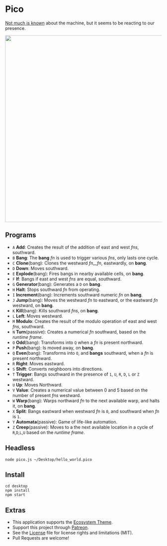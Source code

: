 # Pico

[Not much is known](http://wiki.xxiivv.com/Pico) about the machine, but it seems to be reacting to our presence.

<img src='https://raw.githubusercontent.com/hundredrabbits/Pico/master/PREVIEW.jpg' width="600"/>

## Programs

- `A` **Add**: Creates the result of the addition of east and west _fns_, southward.
- `B` **Bang**: The **bang** _fn_ is used to trigger various _fns_, only lasts one cycle.
- `C` **Clone**(bang): Clones the westward _fn__fn_, eastwardly, on **bang**.
- `D` **Down**: Moves southward.
- `E` **Explode**(bang): Fires bangs in nearby available cells, on **bang**.
- `F` **If**: Bangs if east and west _fns_ are equal, southward.
- `G` **Generator**(bang): Generates a `D` on **bang**.
- `H` **Halt**: Stops southward _fn_ from operating.
- `I` **Increment**(bang): Increments southward numeric _fn_ on **bang**.
- `J` **Jump**(bang): Moves the westward _fn_ to eastward, or the eastward _fn_ westward, on **bang**.
- `K` **Kill**(bang): Kills southward _fns_, on **bang**.
- `L` **Left**: Moves westward.
- `M` **Modulo**: Creates the result of the modulo operation of east and west _fns_, southward.
- `N` **Turn**(passive): Creates a numerical _fn_ southward, based on the *runtime frame*.
- `O` **Odd**(bang): Transforms into `Q` when a _fn_ is present northward.
- `P` **Push**(bang): Is moved away, on **bang**.
- `Q` **Even**(bang): Transforms into `O`, and **bangs** southward, when a _fn_ is present northward.
- `R` **Right**: Moves eastward.
- `S` **Shift**: Converts neighboors into directions.
- `T` **Trigger**: Bangs southward in the presence of `1`, `U`, `R`, `D`, `L` or `Z` westward.
- `U` **Up**: Moves Northward.
- `V` **Value**: Creates a numerical value between 0 and 5 based on the number of present _fns_ westward.
- `W` **Warp**(bang): Warps northward _fn_ to the next available warp, and halts it, on **bang**.
- `X` **Split**: Bangs eastward when westward _fn_ is `0`, and southward when _fn_ is `1`.
- `Y` **Automata**(passive): Game of life-like automation.
- `Z` **Creep**(passive): Moves to a the next available location in a cycle of `R`,`D`,`L`,`U` based on the *runtime frame*.

## Headless

```
node pico.js ~/Desktop/hello_world.pico
```

## Install

```
cd desktop
npm install
npm start
```

## Extras

- This application supports the [Ecosystem Theme](https://github.com/hundredrabbits/Themes).
- Support this project through [Patreon](https://patreon.com/100).
- See the [License](LICENSE.md) file for license rights and limitations (MIT).
- Pull Requests are welcome!
